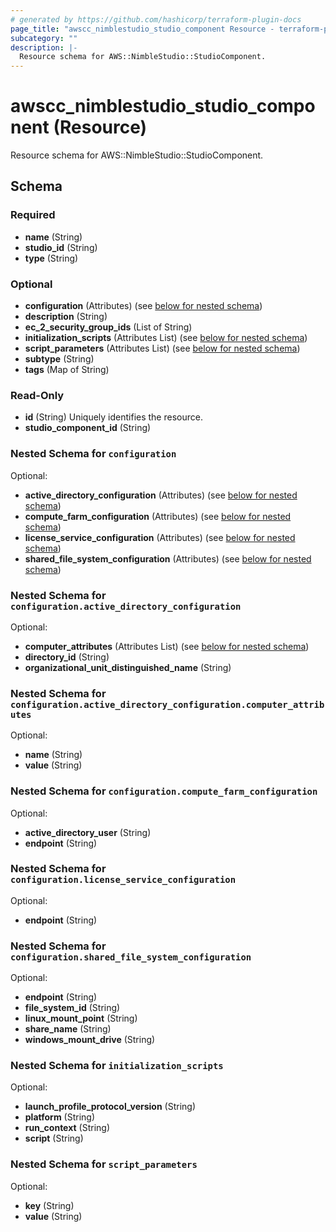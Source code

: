 ```yaml
---
# generated by https://github.com/hashicorp/terraform-plugin-docs
page_title: "awscc_nimblestudio_studio_component Resource - terraform-provider-awscc"
subcategory: ""
description: |-
  Resource schema for AWS::NimbleStudio::StudioComponent.
---
```


# awscc_nimblestudio_studio_component (Resource)

Resource schema for AWS::NimbleStudio::StudioComponent.



<!-- schema generated by tfplugindocs -->
## Schema

### Required

- **name** (String)
- **studio_id** (String)
- **type** (String)

### Optional

- **configuration** (Attributes) (see [below for nested schema](#nestedatt--configuration))
- **description** (String)
- **ec_2_security_group_ids** (List of String)
- **initialization_scripts** (Attributes List) (see [below for nested schema](#nestedatt--initialization_scripts))
- **script_parameters** (Attributes List) (see [below for nested schema](#nestedatt--script_parameters))
- **subtype** (String)
- **tags** (Map of String)

### Read-Only

- **id** (String) Uniquely identifies the resource.
- **studio_component_id** (String)

<a id="nestedatt--configuration"></a>
### Nested Schema for `configuration`

Optional:

- **active_directory_configuration** (Attributes) (see [below for nested schema](#nestedatt--configuration--active_directory_configuration))
- **compute_farm_configuration** (Attributes) (see [below for nested schema](#nestedatt--configuration--compute_farm_configuration))
- **license_service_configuration** (Attributes) (see [below for nested schema](#nestedatt--configuration--license_service_configuration))
- **shared_file_system_configuration** (Attributes) (see [below for nested schema](#nestedatt--configuration--shared_file_system_configuration))

<a id="nestedatt--configuration--active_directory_configuration"></a>
### Nested Schema for `configuration.active_directory_configuration`

Optional:

- **computer_attributes** (Attributes List) (see [below for nested schema](#nestedatt--configuration--active_directory_configuration--computer_attributes))
- **directory_id** (String)
- **organizational_unit_distinguished_name** (String)

<a id="nestedatt--configuration--active_directory_configuration--computer_attributes"></a>
### Nested Schema for `configuration.active_directory_configuration.computer_attributes`

Optional:

- **name** (String)
- **value** (String)



<a id="nestedatt--configuration--compute_farm_configuration"></a>
### Nested Schema for `configuration.compute_farm_configuration`

Optional:

- **active_directory_user** (String)
- **endpoint** (String)


<a id="nestedatt--configuration--license_service_configuration"></a>
### Nested Schema for `configuration.license_service_configuration`

Optional:

- **endpoint** (String)


<a id="nestedatt--configuration--shared_file_system_configuration"></a>
### Nested Schema for `configuration.shared_file_system_configuration`

Optional:

- **endpoint** (String)
- **file_system_id** (String)
- **linux_mount_point** (String)
- **share_name** (String)
- **windows_mount_drive** (String)



<a id="nestedatt--initialization_scripts"></a>
### Nested Schema for `initialization_scripts`

Optional:

- **launch_profile_protocol_version** (String)
- **platform** (String)
- **run_context** (String)
- **script** (String)


<a id="nestedatt--script_parameters"></a>
### Nested Schema for `script_parameters`

Optional:

- **key** (String)
- **value** (String)


